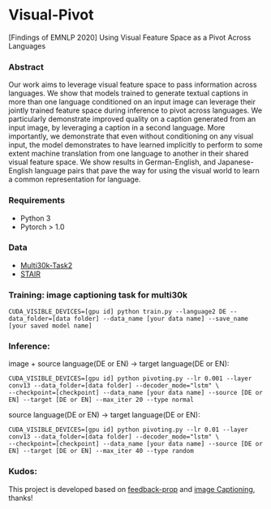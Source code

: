 # Visual-Pivot
[Findings of EMNLP 2020] Using Visual Feature Space as a Pivot Across Languages

### Abstract 
Our work aims to leverage visual feature space to pass information across languages. We show that models trained to generate textual captions in more than one language conditioned on an input image can leverage their jointly trained feature space during inference to pivot across languages. We particularly demonstrate improved quality on a caption generated from an input image, by leveraging a caption in a second language. More importantly, we demonstrate that even without conditioning on any visual input, the model demonstrates to have learned implicitly to perform to some extent machine translation from one language to another in their shared visual feature space. We show results in German-English, and Japanese-English language pairs that pave the way for using the visual world to learn a
common representation for language.

### Requirements
- Python 3
- Pytorch > 1.0

### Data
- [Multi30k-Task2](https://github.com/multi30k/dataset/tree/master/data/task2)  
- [STAIR](https://github.com/STAIR-Lab-CIT/STAIR-captions) 

### Training: image captioning task for multi30k
```
CUDA_VISIBLE_DEVICES=[gpu id] python train.py --language2 DE --data_folder=[data folder] --data_name [your data name] --save_name [your saved model name]
```

### Inference: 
image + source language(DE or EN) -> target language(DE or EN):
```
CUDA_VISIBLE_DEVICES=[gpu id] python pivoting.py --lr 0.001 --layer conv13 --data_folder=[data folder] --decoder_mode="lstm" \
--checkpoint=[checkpoint] --data_name [your data name] --source [DE or EN] --target [DE or EN] --max_iter 20 --type normal 
```
source language(DE or EN) -> target language(DE or EN):
```
CUDA_VISIBLE_DEVICES=[gpu id] python pivoting.py --lr 0.01 --layer conv13 --data_folder=[data folder] --decoder_mode="lstm" \
--checkpoint=[checkpoint] --data_name [your data name] --source [DE or EN] --target [DE or EN] --max_iter 40 --type random
```
### Kudos:
This project is developed based on [feedback-prop](https://github.com/uvavision/feedbackprop) and [image Captioning](https://github.com/sgrvinod/a-PyTorch-Tutorial-to-Image-Captioning/), thanks!
